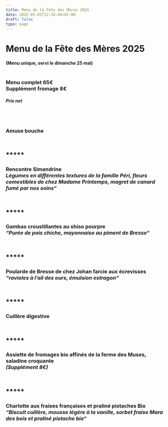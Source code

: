 ```yaml
---
title: Menu de la Fête des Mères 2025
date: 2025-05-01T12:34:44+01:00
draft: false
type: page
---
```



# Menu de la Fête des Mères 2025

#### (Menu unique, servi le dimanche 25 mai)

### <br/>Menu complet 65€<br/>Supplément fromage 8€

##### _Prix net_

## <br/>

### Amuse bouche

## <br/>*****

### Rencontre Simandrine<br/> _Légumes en différentes textures de la famille Péri, fleurs comestibles de chez Madame Printemps, magret de canard fumé par nos soins“_
## <br/> *****

### Gambas croustillantes au shiso pourpre<br/> _“Purée de pois chiche, mayonnaise au piment de Bresse“_

## <br/> *****

### Poularde de Bresse de chez Johan farcie aux écrevisses<br/>  _“ravioles à l’ail des ours, émulsion estragon“_

## <br/> *****

### Cuillère digestive

## <br/> *****

### Assiette de fromages bio affinés de la ferme des Muses, saladine croquante<br/> _(Supplément 8€)_

## <br/> *****

### Charlotte aux fraises françaises et praliné pistaches Bio<br/> _“Biscuit cuillère, mousse légère à la vanille, sorbet fraise Mara des bois et praliné pistache bio“_


<br/><br/><br/>